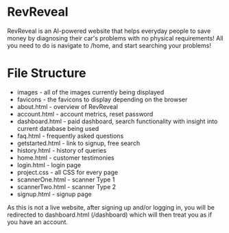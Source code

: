 # RevReveal

<p>RevReveal is an AI-powered website that helps everyday people to save money by diagnosing their car's problems with no physical requirements! All you need to do is navigate to /home, and start searching your problems!</p>

# File Structure
<ul>
  <li>images - all of the images currently being displayed</li>
  <li>favicons - the favicons to display depending on the browser</li>
  <li>about.html - overview of RevReveal</li>
  <li>account.html - account metrics, reset password</li>
  <li>dashboard.html - paid dashboard, search functionality with insight into current database being used</li>
  <li>faq.html - frequently asked questions</li>
  <li>getstarted.html - link to signup, free search</li>
  <li>history.html - history of queries</li>
  <li>home.html - customer testimonies</li>
  <li>login.html - login page</li>
  <li>project.css - all CSS for every page</li>
  <li>scannerOne.html - scanner Type 1</li>
  <li>scannerTwo.html - scanner Type 2</li>
  <li>signup.html - signup page</li>
</ul>

As this is not a live website, after signing up and/or logging in, you will be redirected to dashboard.html (/dashboard) which will then treat you as if you have an account.

